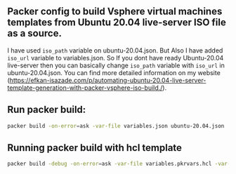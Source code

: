 ## Packer config to build Vsphere virtual machines templates from Ubuntu 20.04 live-server ISO file as a source.

I have used `iso_path` variable on ubuntu-20.04.json. But Also I have added `iso_url` variable to variables.json. So If you dont have ready Ubuntu-20.04 live-server then you can basically change `iso_path` variable with `iso_url` in ubuntu-20.04.json.
You can find more detailed information on my website (https://efkan-isazade.com/p/automating-ubuntu-20.04-live-server-template-generation-with-packer-vsphere-iso-build./).

## Run packer build:

```bash
packer build -on-error=ask -var-file variables.json ubuntu-20.04.json
```

## Running packer build with hcl template
```bash
packer build -debug -on-error=ask -var-file variables.pkrvars.hcl -var-file vsphere.pkrvars.hcl ubuntu-20.04.pkr.hcl
```
